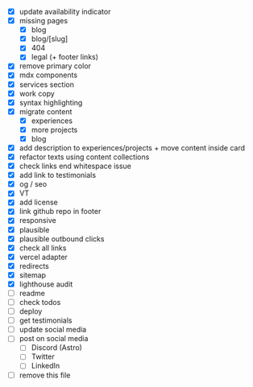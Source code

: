 - [x] update availability indicator
- [x] missing pages
  - [x] blog
  - [x] blog/[slug]
  - [x] 404
  - [x] legal (+ footer links)
- [x] remove primary color
- [x] mdx components
- [x] services section
- [x] work copy
- [x] syntax highlighting
- [x] migrate content
  - [x] experiences
  - [x] more projects
  - [x] blog
- [x] add description to experiences/projects + move content inside card
- [x] refactor texts using content collections
- [x] check links end whitespace issue
- [x] add link to testimonials
- [x] og / seo
- [x] VT
- [x] add license
- [x] link github repo in footer
- [x] responsive
- [x] plausible
- [x] plausible outbound clicks
- [x] check all links
- [x] vercel adapter
- [x] redirects
- [x] sitemap
- [x] lighthouse audit
- [ ] readme
- [ ] check todos
- [ ] deploy
- [ ] get testimonials
- [ ] update social media
- [ ] post on social media
  - [ ] Discord (Astro)
  - [ ] Twitter
  - [ ] LinkedIn
- [ ] remove this file